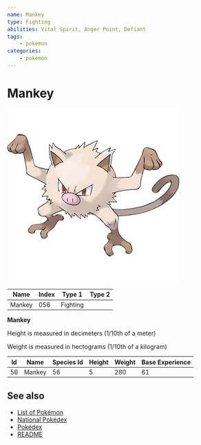 ```yaml
---
name: Mankey
type: Fighting
abilities: Vital Spirit, Anger Point, Defiant
tags:
    - pokemon
categories:
    - pokemon
---
```


# Mankey


![Mankey](images/056.png)

| **Name** | **Index** | **Type 1** | **Type 2** |
|----|----|----|----|
| Mankey | 056 | Fighting  |  |

**Mankey** 


Height is measured in decimeters (1/10th of a meter)

Weight is measured in hectograms (1/10th of a kilogram)

| **Id** | **Name** | **Species Id** | **Height** | **Weight** | **Base Experience** |
|--------|----------|----------------|------------|------------|---------------------|
| 56 | Mankey | 56 | 5 | 280 | 61 |


## See also

- [List of Pokémon](../pokemon.md)
- [National Pokédex](../national_pokedex.md)
- [Pokédex](../pokedex.md)
- [README](../README.md)
